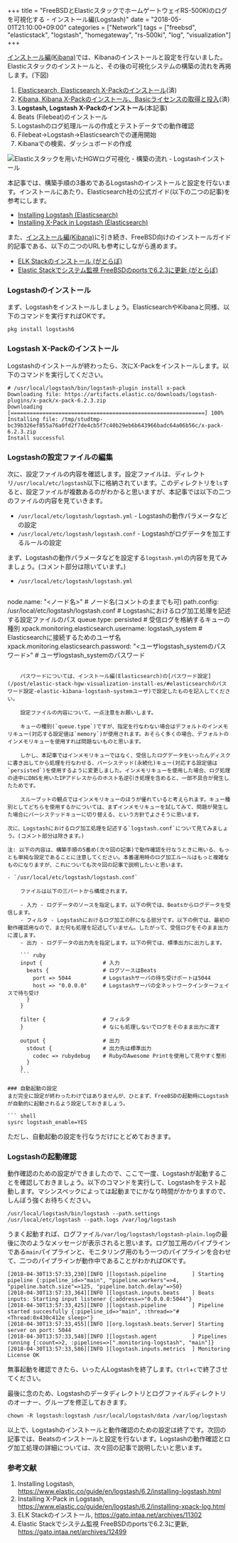 +++
title = "FreeBSDとElasticスタックでホームゲートウェイRS-500KIのログを可視化する - インストール編(Logstash)"
date = "2018-05-01T21:10:00+09:00"
categories = ["Network"]
tags = ["freebsd", "elasticstack", "logstash", "homegateway", "rs-500ki", "log", "visualization"]
+++

[インストール編(Kibana)](/post/elastic-stack-hgw-visualization-install-kibana/)では、Kibanaのインストールと設定を行ないました。Elasticスタックのインストールと、その後の可視化システムの構築の流れを再掲します。(下図)

1. [Elasticsearch, Elasticsearch X-Packのインストール](/post/elastic-stack-hgw-visualization-install-es/)(済)
1. [Kibana, Kibana X-Packのインストール、Basicライセンスの取得と投入](/post/elastic-stack-hgw-visualization-install-kibana/)(済)
1. **Logstash, Logstash X-Packのインストール**(本記事)
1. Beats (Filebeat)のインストール
1. Logstashのログ処理ルールの作成とテストデータでの動作確認
1. Filebeat→Logstash→Elasticsearchでの運用開始
1. Kibanaでの検索、ダッシュボードの作成

![Elasticスタックを用いたHGWログ可視化 - 構築の流れ - Logstashインストール](/img/elastic/elastic-stack-log-viz-install-logstash.png)

本記事では、構築手順の3番めであるLogstashのインストールと設定を行ないます。インストールにあたり、Elasticsearch社の公式ガイド(以下の二つの記事)を参考にします。

- [Installing Logstash (Elasticsearch)](https://www.elastic.co/guide/en/logstash/6.2/installing-logstash.html)
- [Installing X-Pack in Logstash (Elasticsearch)](https://www.elastic.co/guide/en/logstash/6.2/installing-xpack-log.html)

また、[インストール編(Kibana)](/post/elastic-stack-hgw-visualization-install-kibana/)に引き続き、FreeBSD向けのインストールガイド的記事である、以下の二つのURLも参考にしながら進めます。

- [ELK Stackのインストール (がとらぼ)](https://gato.intaa.net/archives/11302)
- [Elastic Stackでシステム監視 FreeBSDのportsで6.2.3に更新 (がとらぼ)](https://gato.intaa.net/archives/12499)

### Logstashのインストール
まず、Logstashをインストールしましょう。ElasticsearchやKibanaと同様、以下のコマンドを実行すればOKです。

``` shell
pkg install logstash6
```

### Logstash X-Packのインストール
Logstashのインストールが終わったら、次にX-Packをインストールします。以下のコマンドを実行してください。

``` shell-session
# /usr/local/logstash/bin/logstash-plugin install x-pack
Downloading file: https://artifacts.elastic.co/downloads/logstash-plugins/x-pack/x-pack-6.2.3.zip
Downloading [=============================================================] 100%
Installing file: /tmp/studtmp-bc39b326ef855a76a0fd2f7de4cb5f7c40b29eb6b643966badc64a06b56c/x-pack-6.2.3.zip
Install successful
```

### Logstashの設定ファイルの編集
次に、設定ファイルの内容を確認します。設定ファイルは、ディレクトリ`/usr/local/etc/logstash`以下に格納されています。このディレクトリを`ls`すると、設定ファイルが複数あるのがわかると思いますが、本記事では以下の二つのファイルの内容を見ていきます。

- `/usr/local/etc/logstash/logstash.yml` - Logstashの動作パラメータなどの設定
- `/usr/local/etc/logstash/logstash.conf` - Logstashがログデータを加工するルールの設定

まず、Logstashの動作パラメータなどを設定する`logstash.yml`の内容を見てみましょう。(コメント部分は除いています。)

- `/usr/local/etc/logstash/logstash.yml`

    ``` yaml
node.name: "<ノード名>"                                                           # ノード名(コメントのままでも可)
path.config: /usr/local/etc/logstash/logstash.conf                                # Logstashにおけるログ加工処理を記述する設定ファイルのパス
queue.type: persisted                                                             # 受信ログを格納するキューの種別
xpack.monitoring.elasticsearch.username: logstash_system                          # Elasticsearchに接続するためのユーザ名
xpack.monitoring.elasticsearch.password: "<ユーザlogstash_systemのパスワード>"    # ユーザlogstash_systemのパスワード
```

    パスワードについては、インストール編(Elasticsearch)の[パスワード設定](/post/elastic-stack-hgw-visualization-install-es/#elasticsearchのパスワード設定-elastic-kibana-logstash-systemユーザ)で設定したものを記入してください。

    設定ファイルの内容について、一点注意をお願いします。
    
    キューの種別(`queue.type`)ですが、指定を行なわない場合はデフォルトのインメモリキュー(対応する設定値は`memory`)が使用されます。おそらく多くの場合、デフォルトのインメモリキューを使用すれば問題ないものと思います。

    しかし、本記事ではインメモリキューではなく、受信したログデータをいったんディスクに書き出してから処理を行なわせる、パーシステッド(永続化)キュー(対応する設定値は`persisted`)を使用するように変更しました。インメモリキューを使用した場合、ログ処理の途中にDNSを用いたIPアドレスからのホスト名逆引き処理を含めると、一部不具合が発生したためです。

    スループットの観点ではインメモリキューのほうが優れていると考えられます。キュー種別としてどちらを使用するかについては、まずインメモリキューを試してみて、問題が発生した場合にパーシステッドキューに切り替える、という方針でよさそうに思います。

次に、Logstashにおけるログ加工処理を記述する`logstash.conf`について見てみましょう。(コメント部分は除きます。)

注: 以下の内容は、構築手順の5番め(次々回の記事)で動作確認を行なうときに用いる、もっとも単純な設定であることに注意してください。本番運用時のログ加工ルールはもっと複雑なものになりますが、これについても次々回の記事で説明したいと思います。

- `/usr/local/etc/logstash/logstash.conf`

    ファイルは以下の三パートから構成されます。

    - 入力 - ログデータのソースを指定します。以下の例では、Beatsからログデータを受信します。
    - フィルタ - Logstashにおけるログ加工の肝になる部分です。以下の例では、最初の動作確認用なので、まだ何も処理を記述していません。したがって、受信ログをそのまま出力に渡します。
    - 出力 - ログデータの出力先を指定します。以下の例では、標準出力に出力します。

    ``` ruby
    input {                   # 入力
      beats {                 # ログソースはBeats
        port => 5044          # Logstashサーバの待ち受けポートは5044
        host => "0.0.0.0"     # Logstashサーバの全ネットワークインターフェイスで待ち受け
      }
    }
    
    filter {                  # フィルタ
    }                         # なにも処理しないでログをそのまま出力に渡す
    
    output {                  # 出力
      stdout {                # 出力先は標準出力
        codec => rubydebug    # RubyのAwesome Printを使用して見やすく整形
      }
    }
    ```

### 自動起動の設定
まだ完全に設定が終わったわけではありませんが、ひとまず、FreeBSDの起動時にLogstashが自動的に起動されるよう設定しておきましょう。

``` shell
sysrc logstash_enable=YES
```

ただし、自動起動の設定を行なうだけにとどめておきます。

### Logstashの起動確認
動作確認のための設定ができましたので、ここで一度、Logstashが起動することを確認しておきましょう。以下のコマンドを実行して、Logstashをテスト起動します。マシンスペックによっては起動までにかなり時間がかかりますので、しんぼう強くお待ちください。

``` shell
/usr/local/logstash/bin/logstash --path.settings /usr/local/etc/logstash --path.logs /var/log/logstash
```

うまく起動すれば、ログファイル`/var/log/logstash/logstash-plain.log`の最後に次のようなメッセージが表示されると思います。ログ加工用のパイプラインである`main`パイプラインと、モニタリング用のもう一つのパイプラインを合わせて、二つのパイプラインが動作中であることがわかればOKです。

``` log
[2018-04-30T13:57:33,230][INFO ][logstash.pipeline        ] Starting pipeline {:pipeline_id=>"main", "pipeline.workers"=>4, "pipeline.batch.size"=>125, "pipeline.batch.delay"=>50}
[2018-04-30T13:57:33,364][INFO ][logstash.inputs.beats    ] Beats inputs: Starting input listener {:address=>"0.0.0.0:5044"}
[2018-04-30T13:57:33,425][INFO ][logstash.pipeline        ] Pipeline started succesfully {:pipeline_id=>"main", :thread=>"#<Thread:0x430c412e sleep>"}
[2018-04-30T13:57:33,455][INFO ][org.logstash.beats.Server] Starting server on port: 5044
[2018-04-30T13:57:33,548][INFO ][logstash.agent           ] Pipelines running {:count=>2, :pipelines=>[".monitoring-logstash", "main"]}
[2018-04-30T13:57:33,586][INFO ][logstash.inputs.metrics  ] Monitoring License OK
```

無事起動を確認できたら、いったんLogstashを終了します。`Ctrl`+`c`で終了させてください。

最後に念のため、Logstashのデータディレクトリとログファイルディレクトリのオーナー、グループを修正しておきます。

``` shell
chown -R logstash:logstash /usr/local/logstash/data /var/log/logstash
```

以上で、Logstashのインストールと動作確認のための設定は終了です。次回の記事では、Beatsのインストールと設定を行ないます。Logstashの動作確認とログ加工処理の詳細については、次々回の記事で説明したいと思います。

### 参考文献
1. Installing Logstash, https://www.elastic.co/guide/en/logstash/6.2/installing-logstash.html
1. Installing X-Pack in Logstash, https://www.elastic.co/guide/en/logstash/6.2/installing-xpack-log.html
1. ELK Stackのインストール, https://gato.intaa.net/archives/11302
1. Elastic Stackでシステム監視 FreeBSDのportsで6.2.3に更新, https://gato.intaa.net/archives/12499
